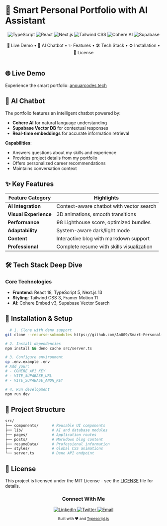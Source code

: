 # 🤖 Smart Personal Portfolio with AI Assistant

<div align="center">
  <img src="https://img.shields.io/badge/TypeScript-3178C6?style=for-the-badge&logo=typescript&logoColor=white" alt="TypeScript">
  <img src="https://img.shields.io/badge/React-61DAFB?style=for-the-badge&logo=react&logoColor=black" alt="React">
  <img src="https://img.shields.io/badge/Next.js-000000?style=for-the-badge&logo=nextdotjs&logoColor=white" alt="Next.js">
  <img src="https://img.shields.io/badge/Tailwind_CSS-06B6D4?style=for-the-badge&logo=tailwind-css&logoColor=white" alt="Tailwind CSS">
  <img src="https://img.shields.io/badge/Cohere-FFFFFF?style=for-the-badge&logo=cohere&logoColor=black" alt="Cohere AI">
  <img src="https://img.shields.io/badge/Supabase-3ECF8E?style=for-the-badge&logo=supabase&logoColor=white" alt="Supabase">
</div>

<br>

<div align="center">
  <a href="#live-demo" style="text-decoration: none">🚀 Live Demo</a> •
  <a href="#ai-chatbot" style="text-decoration: none">🤖 AI Chatbot</a> •
  <a href="#key-features" style="text-decoration: none">✨ Features</a> •
  <a href="#tech-stack" style="text-decoration: none">🛠 Tech Stack</a> •
  <a href="#installation" style="text-decoration: none">⚙️ Installation</a> •
  <a href="#license" style="text-decoration: none">📜 License</a>
</div>

<br>


## 🌐 Live Demo
Experience the smart portfolio: [anouarcodes.tech](https://anouarcodes.tech)

## 🤖 AI Chatbot
The portfolio features an intelligent chatbot powered by:
- **Cohere AI** for natural language understanding
- **Supabase Vector DB** for contextual responses
- **Real-time embeddings** for accurate information retrieval

**Capabilities**:
- Answers questions about my skills and experience
- Provides project details from my portfolio
- Offers personalized career recommendations
- Maintains conversation context

## ✨ Key Features
| Feature Category | Highlights |
|-----------------|------------|
| **AI Integration** | Context-aware chatbot with vector search |
| **Visual Experience** | 3D animations, smooth transitions |
| **Performance** | 98 Lighthouse score, optimized bundles |
| **Adaptability** | System-aware dark/light mode |
| **Content** | Interactive blog with markdown support |
| **Professional** | Complete resume with skills visualization |

## 🛠 Tech Stack Deep Dive
### Core Technologies
- **Frontend**: React 18, TypeScript 5, Next.js 13
- **Styling**: Tailwind CSS 3, Framer Motion 11
- **AI**: Cohere Embed v3, Supabase Vector Search

## 🚀 Installation & Setup
  ```bash
    # 1. Clone with deno support
  git clone --recurse-submodules https://github.com/An009/Smart-Personal-Portfolio.git
  
  # 2. Install dependencies
  npm install && deno cache src/server.ts
  
  # 3. Configure environment
  cp .env.example .env
  # Add your:
  # - COHERE_API_KEY
  # - VITE_SUPABASE_URL
  # - VITE_SUPABASE_ANON_KEY
  
  # 4. Run development
  npm run dev
  ```
## 📂 Project Structure
  ```bash
  src/
├── components/      # Reusable UI components
├── lib/             # AI and database modules
├── pages/           # Application routes
├── posts/           # Markdown blog content
├── resumeData/      # Professional information
├── styles/          # Global CSS animations
└── server.ts        # Deno API endpoint
```
## 📜 License
This project is licensed under the MIT License - see the [LICENSE](./LICENSE) file for details.

<div align="center"> <h3>Connect With Me</h3> <a href="https://www.linkedin.com/in/tizgui-anouar-081439183/"> <img src="https://img.shields.io/badge/LinkedIn-0A66C2?style=for-the-badge&logo=linkedin&logoColor=white" alt="LinkedIn"> </a> <a href="https://twitter.com/an_war66777631"> <img src="https://img.shields.io/badge/Twitter-1DA1F2?style=for-the-badge&logo=twitter&logoColor=white" alt="Twitter"> </a> <a href="mailto:tizguianouar@gmail.com"> <img src="https://img.shields.io/badge/Email-EA4335?style=for-the-badge&logo=gmail&logoColor=white" alt="Email"> </a> </div><p align="center"> <sub>Built with ❤️ and <a href="https://www.typescriptlang.org/">Typescript.js</a></sub> </p>

